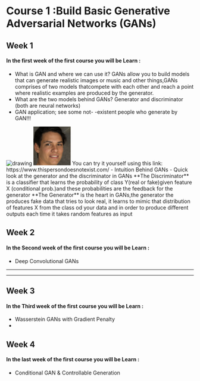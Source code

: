 # Course 1 :Build Basic Generative Adversarial Networks (GANs)
## Week 1
#### In the first week of the first course you will be Learn :
- What is GAN and where we can use it?
 GANs allow you to build models that can generate realistic images or music and other things,GANs comprises of two models thatcompete with each other and reach a point where realistic examples are produced by the generator.
- What are the two models behind GANs?
Generator and discriminator (both are neural networks)
- GAN application; see some not- -existent people who generate by GAN!!!
<img src="https://github.com/SanaNGU/Generative-Adversarial-Networks-GANs--Specialization-Coursera-/blob/main/Course1%20:Build%20Basic%20Generative%20Adversarial%20Networks%20(GANs)/images/GAN1.png" alt="drawing" style="width:100px;"/>
<img src="https://github.com/SanaNGU/Generative-Adversarial-Networks-GANs--Specialization-Coursera-/blob/main/Course1%20:Build%20Basic%20Generative%20Adversarial%20Networks%20(GANs)/images/GAN2.png" alt="drawing" style="width:100px;"/>
You can try it yourself using this link: https://www.thispersondoesnotexist.com/
 -  Intuition Behind GANs
 - Quick look at the generator and the discriminator in GANs
   **The Discriminator** is a classifier that learns the probability of class Y(real or fake)given feature X (conditional prob.)and these probabilities  are the feedback for the generator 
   **The Generator** is the heart in GANs,the generator the  produces fake data that tries to look real, it learns to mimic that distribution of features  X from the class od your data and in order to produce different outputs each time it takes random features as input

## Week 2
#### In the Second week of the first course you will be Learn :
- Deep Convolutional GANs
- ---
- ---

## Week 3
#### In the Third week of the first course you will be Learn :
- Wasserstein GANs with Gradient Penalty
- 

## Week 4
#### In the last week of the first course you will be Learn :
- Conditional GAN & Controllable Generation
